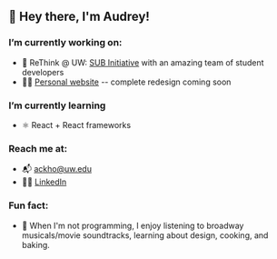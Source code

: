 ## 👋 Hey there, I'm Audrey!

### I’m currently working on:
- 🌱 ReThink @ UW: [SUB Initiative](https://www.subinitiative.com/) with an amazing team of student developers
- 👩‍💻 [Personal website](http://audrey-kho.github.io/) -- complete redesign coming soon

### I’m currently learning
- ⚛ React + React frameworks

### Reach me at:
- 📬 [ackho@uw.edu](mailto:ackho@uw.edu)
- 👩‍🎓 [LinkedIn](https://www.linkedin.com/in/audrey-kho/)

### Fun fact:
- 🍞 When I'm not programming, I enjoy listening to broadway musicals/movie soundtracks, learning about design, cooking, and baking.
